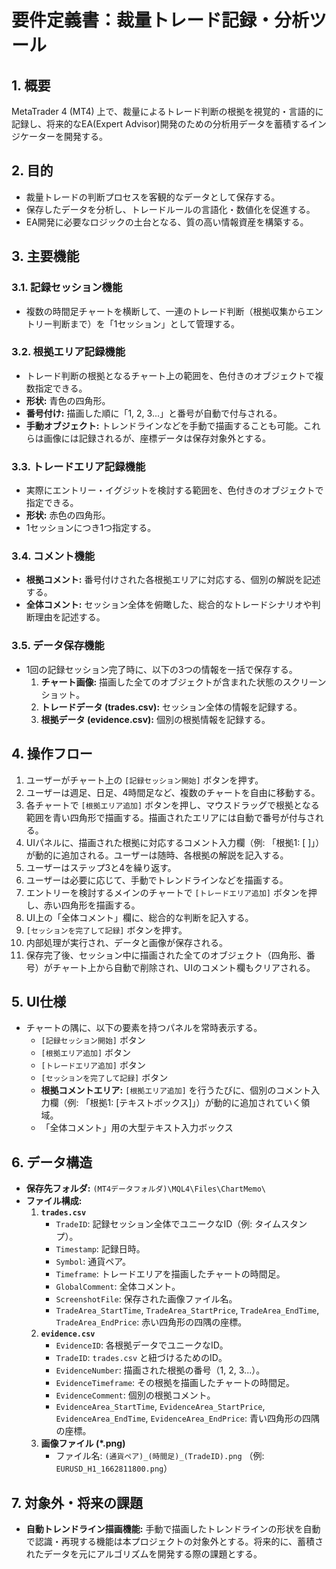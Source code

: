 # 要件定義書：裁量トレード記録・分析ツール

## 1. 概要
MetaTrader 4 (MT4) 上で、裁量によるトレード判断の根拠を視覚的・言語的に記録し、将来的なEA(Expert Advisor)開発のための分析用データを蓄積するインジケーターを開発する。

## 2. 目的
- 裁量トレードの判断プロセスを客観的なデータとして保存する。
- 保存したデータを分析し、トレードルールの言語化・数値化を促進する。
- EA開発に必要なロジックの土台となる、質の高い情報資産を構築する。

## 3. 主要機能
### 3.1. 記録セッション機能
- 複数の時間足チャートを横断して、一連のトレード判断（根拠収集からエントリー判断まで）を「1セッション」として管理する。

### 3.2. 根拠エリア記録機能
- トレード判断の根拠となるチャート上の範囲を、色付きのオブジェクトで複数指定できる。
- **形状:** 青色の四角形。
- **番号付け:** 描画した順に「1, 2, 3...」と番号が自動で付与される。
- **手動オブジェクト:** トレンドラインなどを手動で描画することも可能。これらは画像には記録されるが、座標データは保存対象外とする。

### 3.3. トレードエリア記録機能
- 実際にエントリー・イグジットを検討する範囲を、色付きのオブジェクトで指定できる。
- **形状:** 赤色の四角形。
- 1セッションにつき1つ指定する。

### 3.4. コメント機能
- **根拠コメント:** 番号付けされた各根拠エリアに対応する、個別の解説を記述する。
- **全体コメント:** セッション全体を俯瞰した、総合的なトレードシナリオや判断理由を記述する。

### 3.5. データ保存機能
- 1回の記録セッション完了時に、以下の3つの情報を一括で保存する。
    1. **チャート画像:** 描画した全てのオブジェクトが含まれた状態のスクリーンショット。
    2. **トレードデータ (trades.csv):** セッション全体の情報を記録する。
    3. **根拠データ (evidence.csv):** 個別の根拠情報を記録する。

## 4. 操作フロー
1. ユーザーがチャート上の `[記録セッション開始]` ボタンを押す。
2. ユーザーは週足、日足、4時間足など、複数のチャートを自由に移動する。
3. 各チャートで `[根拠エリア追加]` ボタンを押し、マウスドラッグで根拠となる範囲を青い四角形で描画する。描画されたエリアには自動で番号が付与される。
4. UIパネルに、描画された根拠に対応するコメント入力欄（例: 「根拠1: [ ]」）が動的に追加される。ユーザーは随時、各根拠の解説を記入する。
5. ユーザーはステップ3と4を繰り返す。
6. ユーザーは必要に応じて、手動でトレンドラインなどを描画する。
7. エントリーを検討するメインのチャートで `[トレードエリア追加]` ボタンを押し、赤い四角形を描画する。
8. UI上の「全体コメント」欄に、総合的な判断を記入する。
9. `[セッションを完了して記録]` ボタンを押す。
10. 内部処理が実行され、データと画像が保存される。
11. 保存完了後、セッション中に描画された全てのオブジェクト（四角形、番号）がチャート上から自動で削除され、UIのコメント欄もクリアされる。

## 5. UI仕様
- チャートの隅に、以下の要素を持つパネルを常時表示する。
    - `[記録セッション開始]` ボタン
    - `[根拠エリア追加]` ボタン
    - `[トレードエリア追加]` ボタン
    - `[セッションを完了して記録]` ボタン
    - **根拠コメントエリア:** `[根拠エリア追加]` を行うたびに、個別のコメント入力欄（例: 「根拠1: [テキストボックス]」）が動的に追加されていく領域。
    - 「全体コメント」用の大型テキスト入力ボックス

## 6. データ構造
- **保存先フォルダ:** `(MT4データフォルダ)\MQL4\Files\ChartMemo\`
- **ファイル構成:** 
    1. **`trades.csv`**
        - `TradeID`: 記録セッション全体でユニークなID（例: タイムスタンプ）。
        - `Timestamp`: 記録日時。
        - `Symbol`: 通貨ペア。
        - `Timeframe`: トレードエリアを描画したチャートの時間足。
        - `GlobalComment`: 全体コメント。
        - `ScreenshotFile`: 保存された画像ファイル名。
        - `TradeArea_StartTime`, `TradeArea_StartPrice`, `TradeArea_EndTime`, `TradeArea_EndPrice`: 赤い四角形の四隅の座標。
    2. **`evidence.csv`**
        - `EvidenceID`: 各根拠データでユニークなID。
        - `TradeID`: `trades.csv` と紐づけるためのID。
        - `EvidenceNumber`: 描画された根拠の番号（1, 2, 3...）。
        - `EvidenceTimeframe`: その根拠を描画したチャートの時間足。
        - `EvidenceComment`: 個別の根拠コメント。
        - `EvidenceArea_StartTime`, `EvidenceArea_StartPrice`, `EvidenceArea_EndTime`, `EvidenceArea_EndPrice`: 青い四角形の四隅の座標。
    3. **画像ファイル (*.png)**
        - ファイル名: `(通貨ペア)_(時間足)_(TradeID).png` （例: `EURUSD_H1_1662811800.png`）

## 7. 対象外・将来の課題
- **自動トレンドライン描画機能:** 手動で描画したトレンドラインの形状を自動で認識・再現する機能は本プロジェクトの対象外とする。将来的に、蓄積されたデータを元にアルゴリズムを開発する際の課題とする。